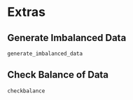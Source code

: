 # Extras


## Generate Imbalanced Data
    
```@docs
generate_imbalanced_data
```

## Check Balance of Data
    
```@docs
checkbalance
```
